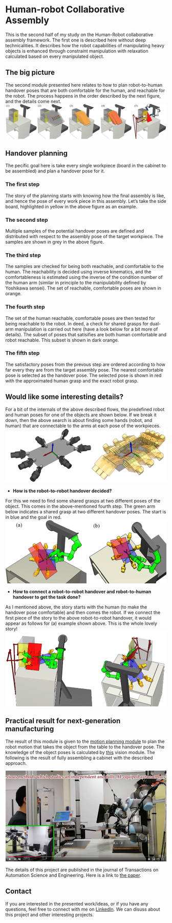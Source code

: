 # Human-robot Collaborative Assembly
This is the second half of my study on the Human-Robot collaborative assembly framework. The first one is described here without deep technicalities. It describes how the robot capabilities of manipulating heavy objects is enhanced through constraint manipulation with relaxation calculated based on every manipulated object. 

## The big picture
The second module presented here relates to how to plan robot-to-human handover poses that are both comfortable for the human, and reachable for the robot. The process happens in the order described by the next figure, and the details come next.
<img src=./project_images/goalselectionsequence2.png>

## Handover planning
The pecific goal here is take every single workpiece (board in the cabinet to be assembled) and plan a handover pose for it.


### The first step
The story of the planning starts with knowing how the final assembly is like, and hence the pose of every work piece in this assembly. Let’s take the side board, highlighted in yellow in the above figure as an example. 

### The second step
Multiple samples of the potential handover poses are defined and distributed with respect to the assembly pose of the target workpiece. The samples are shown in grey in the above figure. 

### The third step
The samples are checked for being both reachable, and comfortable to the human. The reachability is decided using inverse kinematics, and the comfortableness is estimated using the inverse of the condition number of the human arm (similar in principle to the manipulability defined by Yoshikawa sensei). The set of reachable, comfortable poses are shown in orange. 


### The fourth step
The set of the human reachable, comfortable poses are then tested for being reachable to the robot. In deed, a check for shared grasps for dual-arm manipulation is carried out here (have a look below for a bit more of details). The subset of poses that satisifies are both human comfortable and robot reachable. This subset is shown in dark orange.

### The fifth step
The satisfactory poses from the prevous step are ordered according to how far every they are from the target assembly pose. The nearest comfortable pose is selected as the handover pose. The selected pose is shown in red with the approximated human grasp and the exact robot grasp.

## Would like some interesting details?
For a bit of the internals of the above described flows, the predefined robot and human poses for one of the objects are shown below. If we break it down, then the above search is about finding some hands (robot, and human) that are connectable to the arms at each pose of the workpieces.
<img src=./project_images/predefined_grasps.png>

* **How is the robot-to-robot handover decided?**

For this we need to find some shared grasps at two different poses of the object. This comes in the above-mentioned fourth step. The green arm below indicates a shared grasp at two different handover poses. The start is in blue and the goal in red.
<img src=./project_images/startgoalsharedgrasp2.png>

* **How to connect a robot-to-robot handover and robot-to-human handover to get the task done?**

As I mentioned above, the story starts with the human (to make the handover pose comfortable) and then comes the robot. If we connect the first piece of the story to the above robot-to-robot handover, it would appear as follows for (a) example shown above. This is the whole lovely story! 
<img src=./project_images/human_robot_shared.png>

## Practical result for next-generation manufacturing
The result of this module is given to the [motion planning module]() to plan the robot motion that takes the object from the table to the handover pose. The knowledge of the object poses is calculated by [this]() vision module. The following is the result of fully assembling a cabinet with the described approach.

[![Human-Robot Collaborative assembly](./project_images/vid_cover.png)](https://www.youtube.com/watch?t=24s&v=t_-89-N_RgM)

The details of this project are published in the journal of Transactions on Automation Science and Engineering. Here is a link to [the paper](https://ieeexplore.ieee.org/document/9044335).


## Contact
If you are interested in the presented work/ideas, or if you have any questions, feel free to connect with me on [LinkedIn](https://www.linkedin.com/in/mohraess). We can disuss about this project and other interesting projects.

